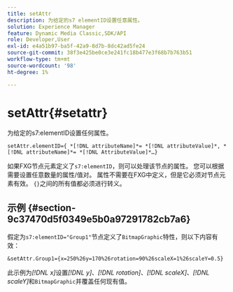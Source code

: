 ```yaml
---
title: setAttr
description: 为给定的s7 elementID设置任意属性。
solution: Experience Manager
feature: Dynamic Media Classic,SDK/API
role: Developer,User
exl-id: e4a51b97-ba5f-42a9-8d7b-8dc42ad5fe24
source-git-commit: 38f3e425be0ce3e241fc18b477e3f68b7b763b51
workflow-type: tm+mt
source-wordcount: '98'
ht-degree: 1%

---
```


# setAttr{#setattr}

为给定的s7:elementID设置任何属性。

`setAttr.elementID={ *[!DNL attributeName]*= *[!DNL attributeValue]*, *[!DNL attributeName]*= *[!DNL AttributeValue]*…}`

如果FXG节点元素定义了`s7:elementID`，则可以处理该节点的属性。 您可以根据需要设置任意数量的属性/值对。 属性不需要在FXG中定义，但是它必须对节点元素有效。 `{}`之间的所有值都必须进行转义。

## 示例 {#section-9c37470d5f0349e5b0a97291782cb7a6}

假定为`s7:elementID="Group1"`节点定义了`BitmapGraphic`特性，则以下内容有效：

`&setAttr.Group1={x=250%26y=170%26rotation=90%26scaleX=1%26scaleY=0.5}`

此示例为&#x200B;*[!DNL x]*&#x200B;设置&#x200B;*[!DNL y]*、*[!DNL rotation]*、*[!DNL scaleX]*、*[!DNL scaleY]*&#x200B;和`BitmapGraphic`并覆盖任何现有值。
